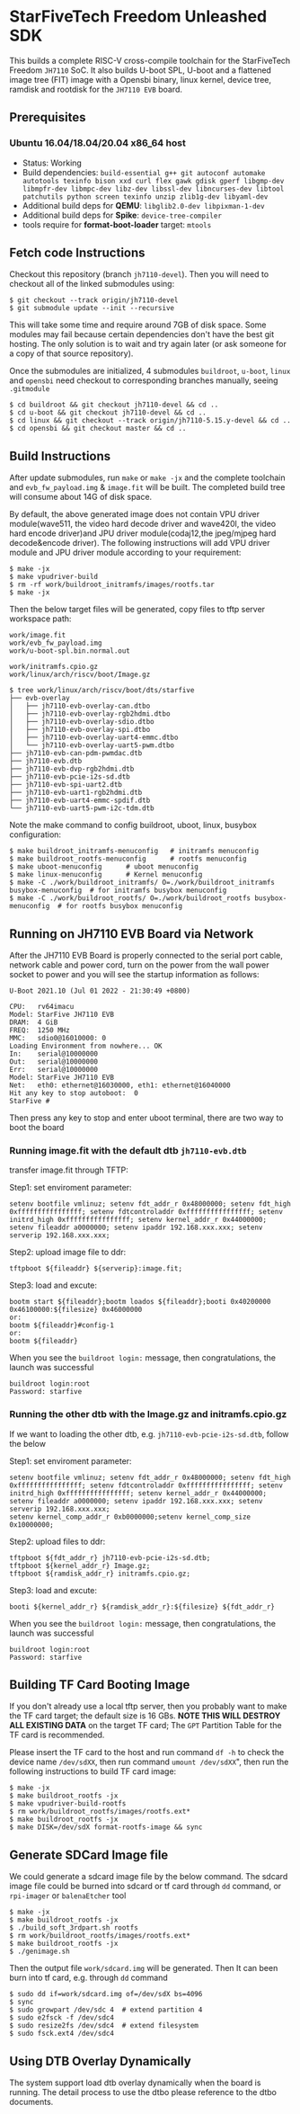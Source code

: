 # StarFiveTech Freedom Unleashed SDK

This builds a complete RISC-V cross-compile toolchain for the StarFiveTech Freedom
`JH7110` SoC. It also builds U-boot SPL, U-boot and a flattened image tree (FIT)
image with a Opensbi binary, linux kernel, device tree, ramdisk and rootdisk for the 
`JH7110 EVB` board.

## Prerequisites

### Ubuntu 16.04/18.04/20.04 x86_64 host

- Status: Working
- Build dependencies: `build-essential g++ git autoconf automake autotools texinfo bison xxd curl flex gawk gdisk gperf libgmp-dev libmpfr-dev libmpc-dev libz-dev libssl-dev libncurses-dev libtool patchutils python screen texinfo unzip zlib1g-dev libyaml-dev`
- Additional build deps for **QEMU**: `libglib2.0-dev libpixman-1-dev`
- Additional build deps for **Spike**: `device-tree-compiler`
- tools require for  **format-boot-loader** target: `mtools`

## Fetch code Instructions ##

Checkout this repository  (branch `jh7110-devel`). Then you will need to checkout all of the linked submodules using:

	$ git checkout --track origin/jh7110-devel
	$ git submodule update --init --recursive

This will take some time and require around 7GB of disk space. Some modules may fail because certain dependencies don't have the best git hosting. The only solution is to wait and try again later (or ask someone for a copy of that source repository).

Once the submodules are initialized, 4 submodules `buildroot`, `u-boot`,
`linux` and `opensbi` need checkout to corresponding branches manually, seeing `.gitmodule`

```
$ cd buildroot && git checkout jh7110-devel && cd ..
$ cd u-boot && git checkout jh7110-devel && cd ..
$ cd linux && git checkout --track origin/jh7110-5.15.y-devel && cd ..
$ cd opensbi && git checkout master && cd ..
```

## Build Instructions

After update submodules, run `make` or `make -jx` and the complete toolchain and
`evb_fw_payload.img` & `image.fit` will be built. The completed build tree will consume about 14G of disk space.

By default, the above generated image does not contain VPU driver module(wave511, the video hard decode driver and wave420l, the video hard encode driver)and JPU driver module(codaj12,the jpeg/mjpeg hard decode&encode driver).  The following instructions will add VPU driver module and JPU driver module according to your requirement:

	$ make -jx
	$ make vpudriver-build
	$ rm -rf work/buildroot_initramfs/images/rootfs.tar
	$ make -jx

Then the below target files will be generated, copy files to tftp server workspace path:

```
work/image.fit
work/evb_fw_payload.img
work/u-boot-spl.bin.normal.out

work/initramfs.cpio.gz
work/linux/arch/riscv/boot/Image.gz

$ tree work/linux/arch/riscv/boot/dts/starfive
├── evb-overlay
│   ├── jh7110-evb-overlay-can.dtbo
│   ├── jh7110-evb-overlay-rgb2hdmi.dtbo
│   ├── jh7110-evb-overlay-sdio.dtbo
│   ├── jh7110-evb-overlay-spi.dtbo
│   ├── jh7110-evb-overlay-uart4-emmc.dtbo
│   └── jh7110-evb-overlay-uart5-pwm.dtbo
├── jh7110-evb-can-pdm-pwmdac.dtb
├── jh7110-evb.dtb
├── jh7110-evb-dvp-rgb2hdmi.dtb
├── jh7110-evb-pcie-i2s-sd.dtb
├── jh7110-evb-spi-uart2.dtb
├── jh7110-evb-uart1-rgb2hdmi.dtb
├── jh7110-evb-uart4-emmc-spdif.dtb
└── jh7110-evb-uart5-pwm-i2c-tdm.dtb
```

Note the make command to config buildroot, uboot, linux, busybox configuration:

```
$ make buildroot_initramfs-menuconfig   # initramfs menuconfig
$ make buildroot_rootfs-menuconfig      # rootfs menuconfig
$ make uboot-menuconfig      # uboot menuconfig
$ make linux-menuconfig      # Kernel menuconfig
$ make -C ./work/buildroot_initramfs/ O=./work/buildroot_initramfs busybox-menuconfig  # for initramfs busybox menuconfig
$ make -C ./work/buildroot_rootfs/ O=./work/buildroot_rootfs busybox-menuconfig  # for rootfs busybox menuconfig
```

## Running on JH7110 EVB Board via Network

After the JH7110 EVB Board is properly connected to the serial port cable, network cable and power cord, turn on the power from the wall power socket to power and you will see the startup information as follows:

```
U-Boot 2021.10 (Jul 01 2022 - 21:30:49 +0800)

CPU:   rv64imacu
Model: StarFive JH7110 EVB
DRAM:  4 GiB
FREQ:  1250 MHz
MMC:   sdio0@16010000: 0
Loading Environment from nowhere... OK
In:    serial@10000000
Out:   serial@10000000
Err:   serial@10000000
Model: StarFive JH7110 EVB
Net:   eth0: ethernet@16030000, eth1: ethernet@16040000
Hit any key to stop autoboot:  0 
StarFive # 
```

Then press any key to stop and enter uboot terminal, there are two way to boot the board

### Running image.fit with the default dtb `jh7110-evb.dtb`

transfer image.fit through TFTP:

Step1: set enviroment parameter:

```
setenv bootfile vmlinuz; setenv fdt_addr_r 0x48000000; setenv fdt_high 0xffffffffffffffff; setenv fdtcontroladdr 0xffffffffffffffff; setenv initrd_high 0xffffffffffffffff; setenv kernel_addr_r 0x44000000; setenv fileaddr a0000000; setenv ipaddr 192.168.xxx.xxx; setenv serverip 192.168.xxx.xxx;
```

Step2: upload image file to ddr:

```
tftpboot ${fileaddr} ${serverip}:image.fit;
```

Step3: load and excute:

	bootm start ${fileaddr};bootm loados ${fileaddr};booti 0x40200000 0x46100000:${filesize} 0x46000000
	or:
	bootm ${fileaddr}#config-1
	or:
	bootm ${fileaddr}

When you see the `buildroot login:` message, then congratulations, the launch was successful

```
buildroot login:root
Password: starfive
```

### Running the other dtb with the Image.gz and initramfs.cpio.gz

If we want to loading the other dtb, e.g. `jh7110-evb-pcie-i2s-sd.dtb`, follow the below

Step1: set enviroment parameter:

```
setenv bootfile vmlinuz; setenv fdt_addr_r 0x48000000; setenv fdt_high 0xffffffffffffffff; setenv fdtcontroladdr 0xffffffffffffffff; setenv initrd_high 0xffffffffffffffff; setenv kernel_addr_r 0x44000000; setenv fileaddr a0000000; setenv ipaddr 192.168.xxx.xxx; setenv serverip 192.168.xxx.xxx;
setenv kernel_comp_addr_r 0xb0000000;setenv kernel_comp_size 0x10000000;
```

Step2: upload files to ddr:

```
tftpboot ${fdt_addr_r} jh7110-evb-pcie-i2s-sd.dtb;
tftpboot ${kernel_addr_r} Image.gz;
tftpboot ${ramdisk_addr_r} initramfs.cpio.gz;
```

Step3: load and excute:

```
booti ${kernel_addr_r} ${ramdisk_addr_r}:${filesize} ${fdt_addr_r}
```

When you see the `buildroot login:` message, then congratulations, the launch was successful

```
buildroot login:root
Password: starfive
```

## Building TF Card Booting Image

If you don't already use a local tftp server, then you probably want to make the TF card target; the default size is 16 GBs. **NOTE THIS WILL DESTROY ALL EXISTING DATA** on the target TF card; The `GPT` Partition Table for the TF card is recommended. 

Please insert the TF card to the host and run command `df -h` to check the device name `/dev/sdXX`, then run command `umount /dev/sdXX`",  then run the following instructions to build TF card image:

```
$ make -jx
$ make buildroot_rootfs -jx
$ make vpudriver-build-rootfs
$ rm work/buildroot_rootfs/images/rootfs.ext*
$ make buildroot_rootfs -jx
$ make DISK=/dev/sdX format-rootfs-image && sync
```

## Generate SDCard Image file

We could generate a sdcard image file by the below command. The sdcard image file could be burned into sdcard or tf card through `dd` command, or `rpi-imager` or `balenaEtcher` tool

```
$ make -jx
$ make buildroot_rootfs -jx
$ ./build_soft_3rdpart.sh rootfs
$ rm work/buildroot_rootfs/images/rootfs.ext*
$ make buildroot_rootfs -jx
$ ./genimage.sh
```

Then the output file `work/sdcard.img`  will be generated.  Then It can been burn into tf card, e.g. through `dd` command

```
$ sudo dd if=work/sdcard.img of=/dev/sdX bs=4096
$ sync
$ sudo growpart /dev/sdc 4  # extend partition 4
$ sudo e2fsck -f /dev/sdc4
$ sudo resize2fs /dev/sdc4  # extend filesystem
$ sudo fsck.ext4 /dev/sdc4
```

## Using DTB Overlay Dynamically

The system support load dtb overlay dynamically when the board is running. The detail process to use the dtbo please reference to the dtbo documents.


